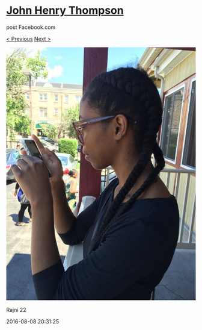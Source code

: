 # [John Henry Thompson](../README.md)
post Facebook.com

[< Previous](2016-08-08-12.md) [Next >](2016-08-01-1.md)

[![](../media/2016-08-08/Rajni-23.jpg)](../README.md)

Rajni 22

2016-08-08 20:31:25